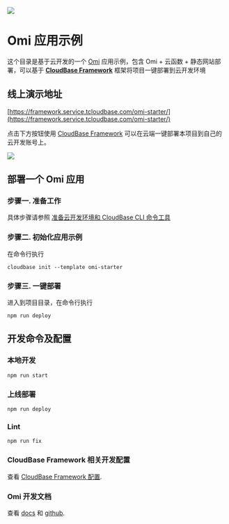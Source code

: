 <a href="https://github.com/TencentCloudBase/cloudbase-templates"><img src="https://user-images.githubusercontent.com/11473889/88882843-4f2b7780-d265-11ea-8fcf-49cb297240c7.png"></a>

# Omi 应用示例

这个目录是基于云开发的一个 [Omi](https://tencent.github.io/omi/) 应用示例，包含 Omi + 云函数 + 静态网站部署，可以基于 **[CloudBase Framework](https://gitee.com/TencentCloudBase/cloudbase-framework)** 框架将项目一键部署到云开发环境

## 线上演示地址

[https://framework.service.tcloudbase.com/omi-starter/](https://framework.service.tcloudbase.com/omi-starter/)

点击下方按钮使用 [CloudBase Framework](https://gitee.com/TencentCloudBase/cloudbase-framework) 可以在云端一键部署本项目到自己的云开发账号上。

[![](https://main.qcloudimg.com/raw/67f5a389f1ac6f3b4d04c7256438e44f.svg)](https://console.cloud.tencent.com/tcb/env/index?action=CreateAndDeployCloudBaseProject&tdl_anchor=gitee&tdl_site=0&appUrl=https%3A%2F%2Fgitee.com%2FTencentCloudBase%2Fcloudbase-templates&workDir=omi-starter&appName=omi-starter)

## 部署一个 Omi 应用

### 步骤一. 准备工作

具体步骤请参照 [准备云开发环境和 CloudBase CLI 命令工具](https://gitee.com/TencentCloudBase/cloudbase-framework/blob/gitee/CLI_GUIDE.md)

### 步骤二. 初始化应用示例

在命令行执行

```
cloudbase init --template omi-starter
```

### 步骤三. 一键部署

进入到项目目录，在命令行执行

```
npm run deploy
```

## 开发命令及配置

### 本地开发

```
npm run start
```

### 上线部署

```
npm run deploy
```

### Lint

```
npm run fix
```

### CloudBase Framework 相关开发配置

查看 [CloudBase Framework 配置](https://gitee.com/TencentCloudBase/cloudbase-framework).

### Omi 开发文档

查看 [docs](https://tencent.github.io/omi/site/docs/index.html) 和 [github](https://github.com/Tencent/omi).
